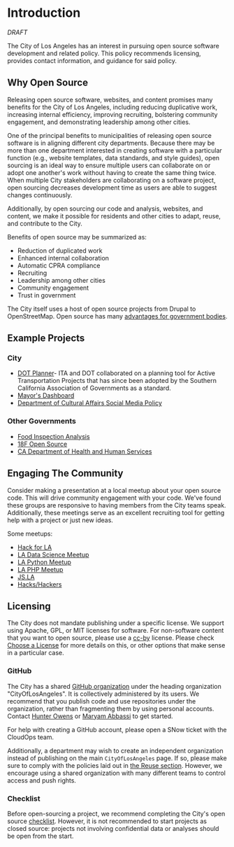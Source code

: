 # Introduction
*DRAFT*

The City of Los Angeles has an interest in pursuing open source software development and related policy.
This policy recommends licensing, provides contact information, and guidance for said policy.

## Why Open Source 

Releasing open source software, websites, and content promises many benefits for the City of Los Angeles,
including reducing duplicative work, increasing internal efficiency, improving recruiting,
bolstering community engagement, and demonstrating leadership among other cities.

One of the principal benefits to municipalities of releasing open source software is in aligning different city departments.
Because there may be more than one department interested in creating software with a particular function
(e.g., website templates, data standards, and style guides),
open sourcing is an ideal way to ensure multiple users can collaborate on or adopt one another's work without having to create the same thing twice.
When multiple City stakeholders are collaborating on a software project,
open sourcing decreases development time as users are able to suggest changes continuously.

Additionally, by open sourcing our code and analysis, websites, and content,
we make it possible for residents and other cities to adapt, reuse, and contribute to the City.

Benefits of open source may be summarized as:
* Reduction of duplicated work
* Enhanced internal collaboration
* Automatic CPRA compliance
* Recruiting
* Leadership among other cities
* Community engagement
* Trust in government


The City itself uses a host of open source projects from Drupal to OpenStreetMap.
Open source has many [advantages for government bodies](http://www.govtech.com/opinion/6-Benefits-of-Using-Open-Source-Software-in-Government.html).

## Example Projects 
### City 
* [DOT Planner](https://github.com/datala/dot-planner)- ITA and DOT collaborated on a planning tool for Active Transportation Projects that has since been adopted by the Southern California Association of Governments as a standard.
* [Mayor's Dashboard](https://github.com/datala/bradley-tower)
* [Department of Cultural Affairs Social Media Policy](https://github.com/dcadigital)

### Other Governments
* [Food Inspection Analysis](https://github.com/Chicago/food-inspections-evaluation)
* [18F Open Source](https://github.com/18F/open-source-policy)
* [CA Department of Health and Human Services](https://github.com/chhsdata)

## Engaging The Community 
Consider making a presentation at a local meetup about your open source code.
This will drive community engagement with your code.
We've found these groups are responsive to having members from the City teams speak.
Additionally, these meetings serve as an excellent recruiting tool for getting help with a project or just new ideas.

Some meetups: 

* [Hack for LA](http://hackforla.org) 
* [LA Data Science Meetup](https://www.meetup.com/RMDS_LA/) 
* [LA Python Meetup](https://www.meetup.com/socalpython/)
* [LA PHP Meetup](https://www.meetup.com/laphpdev/)
* [JS.LA](http://js.la/)
* [Hacks/Hackers]()

## Licensing
The City does not mandate publishing under a specific license. We support using Apache, GPL, or MIT licenses for software.
For non-software content that you want to open source, please use a [cc-by](https://choosealicense.com/non-software/) license.
Please check [Choose a License](https://choosealicense.com/) for more details on this, or other options that make sense in a particular case.

### GitHub
The City has a shared [GitHub organization](https://github.com/CityOfLosAngeles) under the heading organization "CityOfLosAngeles".
It is collectively administered by its users.
We recommend that you publish code and use repositories under the organization, rather than fragmenting them by using personal accounts.
Contact [Hunter Owens](mailto://hunter.owens@lacity.org) or [Maryam Abbassi](mailto://maryam.abbassi@lacity.org) to get started.

For help with creating a GitHub account, please open a SNow ticket with the CloudOps team. 

Additionally, a department may wish to create an independent organization instead of publishing on the main `CityOfLosAngeles` page.
If so, please make sure to comply with the policies laid out in [the Reuse section](./reuse.html).
However, we encourage using a shared organization with many different teams to control access and push rights.

### Checklist
Before open-sourcing a project, we recommend completing the City's open source [checklist](./checklist.md).
However, it is not recommended to start projects as closed source:
projects not involving confidential data or analyses should be open from the start.

